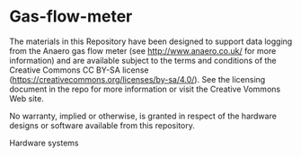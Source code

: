 # Gas-flow-meter

The materials in this Repository have been designed to support data logging from the Anaero gas flow meter (see http://www.anaero.co.uk/ for more information) and are available subject to the terms and conditions of the Creative Commons CC BY-SA license
(https://creativecommons.org/licenses/by-sa/4.0/). See the licensing document in the repo for more information or visit the Creative Vommons Web site.

No warranty, implied or otherwise, is granted in respect of the hardware designs or software available from this repository.

Hardware systems



